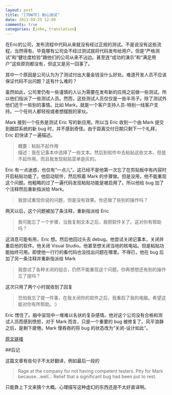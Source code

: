 ```yaml
---
layout: post
title: "[TDWTF] 耐心测试"
date: 2013-04-25 12:09
comments: true
categories: [joke, translation]
---
```


在Eric的公司，发布流程中代码从来就没有经过正规的测试。不是说没有这些流程，当然得有。毕竟哪有公司会不经过测试就将代码发布给用户。但是“严格测试”和“健壮度检验”跟他们的公司从来不沾边。甚至连“成功的演示”和“满足用户”这些原则都没有，但这又是另一回事了。

其中一个原因是公司认为为了测试付出大量金钱没什么好处。难道开发人员不应该保证代码不出问题？这有什么难的？

虽然如此，公司里仍有一些谨慎的人认为需要在发布新的应用之前做一些测试。所以他们指派了一些测试人员。然而，这些测试人员仅仅是一些半吊子。除了测试外他们还干一些别的事情。比如 Mark，就是一个客户支持人员-特别一线客户支持。一个任何人都轻视或者想摆脱的家伙。

Mark 接到一个任务是测试 Eric 写的新应用。所以当 Eric 收到一个由 Mark 提交到跟踪系统的新 bug 时，并不感到奇怪。由于距离交付日期只剩下一个礼拜，Eric 赶快读了一遍描述。

> 概要：粘贴不起作用<br/>
> 描述：我在记事本中选择了一些文本。然后到软件中去粘贴这些文本，但是不起作用。而且我发现粘贴菜单是灰的。

Eric 有一点迷惑，也仅有“一点儿”。这已经不是他第一次忘了在剪贴板中有内容时开启粘贴功能了。他启动软件，然后照着 Mark 的步骤做。但是没用，他不能重现这个问题。他粗略的过了一遍代码发现粘贴功能是被启用了。所以他给 bug 加了个注释然后重新指派给 Mark。

> 我尝试重现你说的问题，但是没有效果。你还做了些别的操作吗？

两天以后，这个问题被加了条注释，重新指派给 Eric

> 我可能忘了一个步骤，当我复制文本之后，我把软件关了。这对你有帮助吗？

这消息可能有用，Eric 想。然后他回过头去 debug。他尝试关闭记事本，关闭并重启他的软件。他关闭 Visual Studio。他甚至想关闭当地的核电站。但是粘贴功能始终可用。即使他一行行的看代码也没找出问题在哪里。不得已，他在 bug 后加了另一条注释并重新指派给 Mark

> 我尝试了各种关闭的组合，仍然不能重现这个问题。你再想想还有别的操作忘了提吗？

这次只用了两个小时就收到了回复

> 恐怕我忘了提一件事，在我关闭你的软件之后，我重启了我的电脑。希望这能对你有所帮助。:)

Eric 愣住了。脑中呈现中一堆难以名状的复杂感情。他对这个公司没有合格和测试人员而感到愤怒，对于 Mark 而言，只是一个重要的 bug 被修复了。风平浪静之后，是剩下疲倦。Mark 慢吞吞的将 bug 的状态改为“关闭-设计如此”。

[原文链接](http://thedailywtf.com/Articles/Testing-Patience.aspx)

##后记

这篇文章有些句子不太好翻译，例如最后一段的

> Rage at the company for not having competent testers. Pity for Mark because...well... Relief that a significant bug had been put to rest.

只能靠上下文来猜个大概。心理描写这种虚幻的东西还是不太好直译啊。